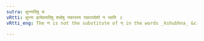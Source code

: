 ```yaml
---
sutra: क्षुभ्नादिषु च
vRtti: क्षुभ्ना इत्येवमादिषु शब्देषु नकारस्य णकारादेशो न भवति ॥
vRtti_eng: The ण is not the substitute of न् in the words _kshubhna_ &c.

---
```

